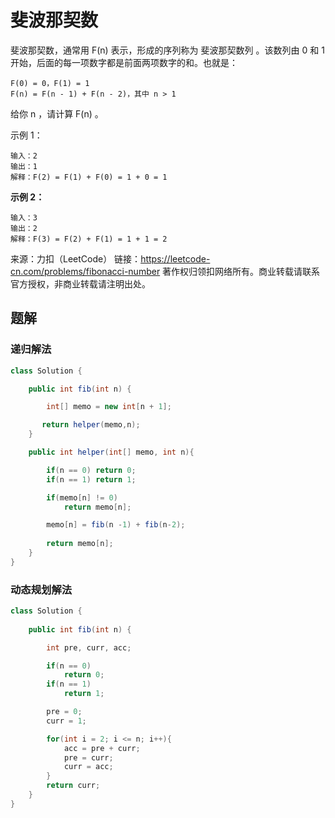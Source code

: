 # 斐波那契数

斐波那契数，通常用 F(n) 表示，形成的序列称为 斐波那契数列 。该数列由 0 和 1 开始，后面的每一项数字都是前面两项数字的和。也就是：

```
F(0) = 0，F(1) = 1
F(n) = F(n - 1) + F(n - 2)，其中 n > 1
```


给你 n ，请计算 F(n) 。

 

示例 1：

```
输入：2
输出：1
解释：F(2) = F(1) + F(0) = 1 + 0 = 1
```

**示例 2：**

```
输入：3
输出：2
解释：F(3) = F(2) + F(1) = 1 + 1 = 2
```

来源：力扣（LeetCode）
链接：https://leetcode-cn.com/problems/fibonacci-number
著作权归领扣网络所有。商业转载请联系官方授权，非商业转载请注明出处。



## 题解

### 递归解法

```java
class Solution {    

    public int fib(int n) {

        int[] memo = new int[n + 1];

       return helper(memo,n);
    }

    public int helper(int[] memo, int n){

        if(n == 0) return 0;
        if(n == 1) return 1;

        if(memo[n] != 0)
            return memo[n];

        memo[n] = fib(n -1) + fib(n-2);
        
        return memo[n];
    }
}
```



### 动态规划解法

```java
class Solution {
    
    public int fib(int n) {

        int pre, curr, acc;

        if(n == 0)
            return 0;
        if(n == 1)
            return 1;

        pre = 0;
        curr = 1;

        for(int i = 2; i <= n; i++){
            acc = pre + curr;
            pre = curr;
            curr = acc;
        }
        return curr;
    }    
}
```

